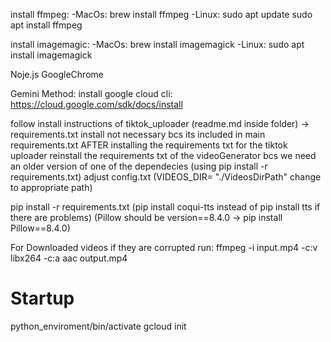 <Installation>

install ffmpeg:
    -MacOs: brew install ffmpeg
    -Linux:
        sudo apt update
        sudo apt install ffmpeg

install imagemagic:
    -MacOs: brew install imagemagick
    -Linux: sudo apt install imagemagick

Noje.js
GoogleChrome

Gemini Method: install google cloud cli: https://cloud.google.com/sdk/docs/install

follow install instructions of tiktok_uploader (readme.md inside folder) -> requirements.txt install not necessary bcs its included in main requirements.txt
AFTER installing the requirements txt for the tiktok uploader reinstall the requirements txt of the videoGenerator bcs we need an older version of one of the dependecies (using pip install -r requirements.txt)
    adjust config.txt (VIDEOS_DIR= "./VideosDirPath" change to appropriate path)

pip install -r requirements.txt
(pip install coqui-tts instead of pip install tts if there are problems)
(Pillow should be version==8.4.0 -> pip install Pillow==8.4.0)


<Videos>
For Downloaded videos if they are corrupted run:
    ffmpeg -i input.mp4 -c:v libx264 -c:a aac output.mp4

<h1>Startup</h1>
python_enviroment/bin/activate
gcloud init
